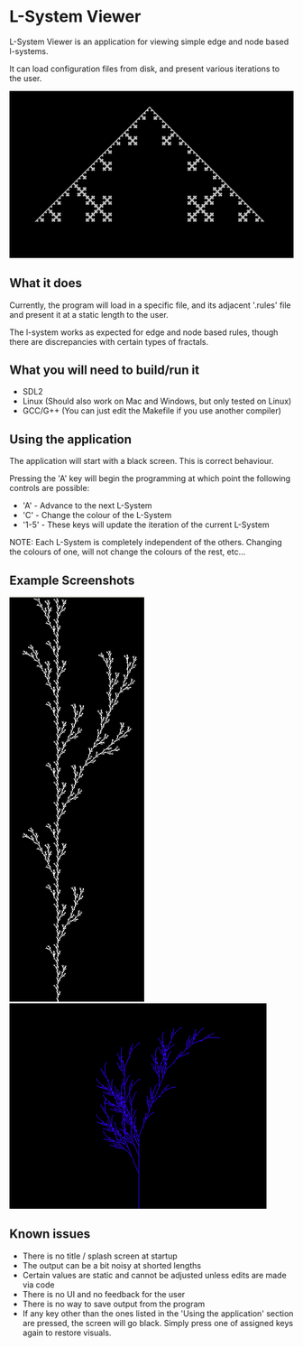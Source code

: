 # L-System Viewer

L-System Viewer is an application for viewing simple edge and node based l-systems.

It can load configuration files from disk, and present various iterations to the user.

![Main Image](screenshots/quadratic_snowflake.png)

## What it does

Currently, the program will load in a specific file, and its adjacent '.rules' file and present it at a static length
to the user.

The l-system works as expected for edge and node based rules, though there are discrepancies with certain types of fractals.

## What you will need to build/run it

- SDL2
- Linux (Should also work on Mac and Windows, but only tested on Linux)
- GCC/G++ (You can just edit the Makefile if you use another compiler)

## Using the application

The application will start with a black screen. This is correct behaviour.

Pressing the 'A' key will begin the programming at which point the following controls are possible:

- 'A' - Advance to the next L-System
- 'C' - Change the colour of the L-System
- '1-5' - These keys will update the iteration of the current L-System

NOTE: Each L-System is completely independent of the others. Changing the colours of one, will not change the colours of the rest, etc...

## Example Screenshots

![Plant A](screenshots/plant_a.png)
![Plant F](screenshots/plant_f.png)

## Known issues

- There is no title / splash screen at startup
- The output can be a bit noisy at shorted lengths
- Certain values are static and cannot be adjusted unless edits are made via code
- There is no UI and no feedback for the user
- There is no way to save output from the program
- If any key other than the ones listed in the 'Using the application' section are pressed, the screen will go black. Simply press one of assigned keys again to restore visuals.
